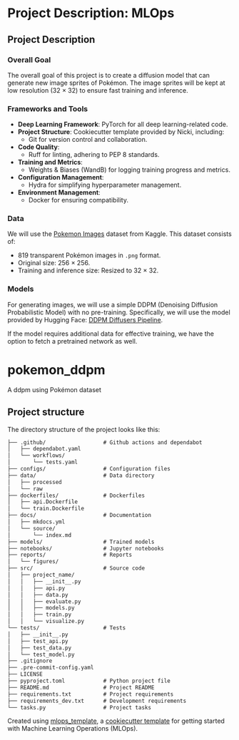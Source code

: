 # Project Description: MLOps

## Project Description

### Overall Goal
The overall goal of this project is to create a diffusion model that can generate new image sprites of Pokémon. The image sprites will be kept at low resolution (32 × 32) to ensure fast training and inference.

### Frameworks and Tools
- **Deep Learning Framework**: PyTorch for all deep learning-related code.
- **Project Structure**: Cookiecutter template provided by Nicki, including:
  - Git for version control and collaboration.
- **Code Quality**:
  - Ruff for linting, adhering to PEP 8 standards.
- **Training and Metrics**:
  - Weights & Biases (WandB) for logging training progress and metrics.
- **Configuration Management**:
  - Hydra for simplifying hyperparameter management.
- **Environment Management**:
  - Docker for ensuring compatibility.

### Data
We will use the [Pokemon Images](https://www.kaggle.com) dataset from Kaggle. This dataset consists of:
- 819 transparent Pokémon images in `.png` format.
- Original size: 256 × 256.
- Training and inference size: Resized to 32 × 32.

### Models
For generating images, we will use a simple DDPM (Denoising Diffusion Probabilistic Model) with no pre-training. Specifically, we will use the model provided by Hugging Face: [DDPM Diffusers Pipeline](https://huggingface.co/docs/diffusers/api/pipelines/ddpm).

If the model requires additional data for effective training, we have the option to fetch a pretrained network as well.


# pokemon_ddpm

A ddpm using Pokémon dataset

## Project structure

The directory structure of the project looks like this:
```txt
├── .github/                  # Github actions and dependabot
│   ├── dependabot.yaml
│   └── workflows/
│       └── tests.yaml
├── configs/                  # Configuration files
├── data/                     # Data directory
│   ├── processed
│   └── raw
├── dockerfiles/              # Dockerfiles
│   ├── api.Dockerfile
│   └── train.Dockerfile
├── docs/                     # Documentation
│   ├── mkdocs.yml
│   └── source/
│       └── index.md
├── models/                   # Trained models
├── notebooks/                # Jupyter notebooks
├── reports/                  # Reports
│   └── figures/
├── src/                      # Source code
│   ├── project_name/
│   │   ├── __init__.py
│   │   ├── api.py
│   │   ├── data.py
│   │   ├── evaluate.py
│   │   ├── models.py
│   │   ├── train.py
│   │   └── visualize.py
└── tests/                    # Tests
│   ├── __init__.py
│   ├── test_api.py
│   ├── test_data.py
│   └── test_model.py
├── .gitignore
├── .pre-commit-config.yaml
├── LICENSE
├── pyproject.toml            # Python project file
├── README.md                 # Project README
├── requirements.txt          # Project requirements
├── requirements_dev.txt      # Development requirements
└── tasks.py                  # Project tasks
```


Created using [mlops_template](https://github.com/SkafteNicki/mlops_template),
a [cookiecutter template](https://github.com/cookiecutter/cookiecutter) for getting
started with Machine Learning Operations (MLOps).
